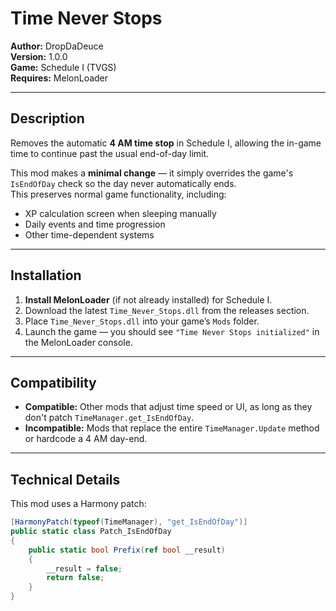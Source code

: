# Time Never Stops

**Author:** DropDaDeuce  
**Version:** 1.0.0  
**Game:** Schedule I (TVGS)  
**Requires:** MelonLoader

---

## Description

Removes the automatic **4 AM time stop** in Schedule I, allowing the in-game time to continue past the usual end-of-day limit.

This mod makes a **minimal change** — it simply overrides the game's `IsEndOfDay` check so the day never automatically ends.  
This preserves normal game functionality, including:
- XP calculation screen when sleeping manually
- Daily events and time progression
- Other time-dependent systems

---

## Installation

1. **Install MelonLoader** (if not already installed) for Schedule I.
2. Download the latest `Time_Never_Stops.dll` from the releases section.
3. Place `Time_Never_Stops.dll` into your game’s `Mods` folder.
4. Launch the game — you should see `"Time Never Stops initialized"` in the MelonLoader console.

---

## Compatibility

- **Compatible:** Other mods that adjust time speed or UI, as long as they don't patch `TimeManager.get_IsEndOfDay`.
- **Incompatible:** Mods that replace the entire `TimeManager.Update` method or hardcode a 4 AM day-end.

---

## Technical Details

This mod uses a Harmony patch:

```csharp
[HarmonyPatch(typeof(TimeManager), "get_IsEndOfDay")]
public static class Patch_IsEndOfDay
{
    public static bool Prefix(ref bool __result)
    {
        __result = false;
        return false;
    }
}